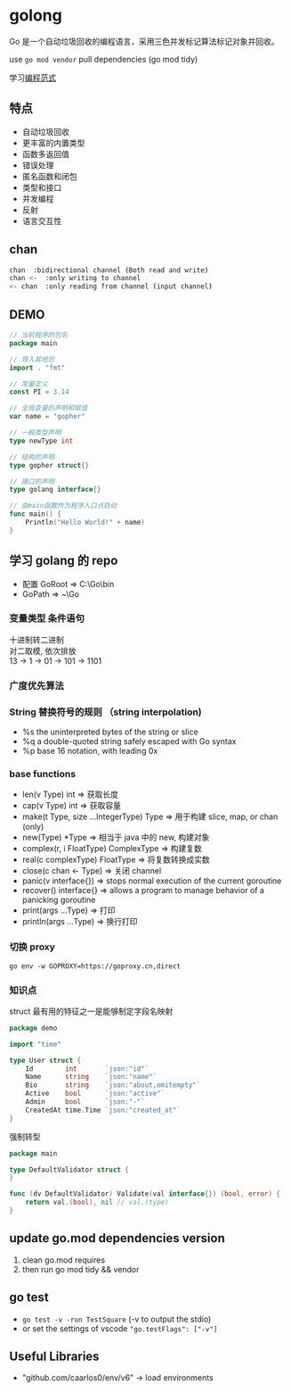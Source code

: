 # golong

Go 是一个自动垃圾回收的编程语言，采用三色并发标记算法标记对象并回收。

use `go mod vendor` pull dependencies (go mod tidy)

学习[编程范式](docs/program-paradigm.md)

## 特点

- 自动垃圾回收
- 更丰富的内置类型
- 函数多返回值
- 错误处理
- 匿名函数和闭包
- 类型和接口
- 并发编程
- 反射
- 语言交互性

## chan

```sh
chan  :bidirectional channel (Both read and write)
chan <-  :only writing to channel
<- chan  :only reading from channel (input channel)
```

## DEMO

```go
// 当前程序的包名
package main

// 导入其他包
import . "fmt"

// 常量定义
const PI = 3.14

// 全局变量的声明和赋值
var name = "gopher"

// 一般类型声明
type newType int

// 结构的声明
type gopher struct{}

// 接口的声明
type golang interface{}

// 由main函数作为程序入口点启动
func main() {
    Println("Hello World!" + name)
}
```

## 学习 golang 的 repo

- 配置 GoRoot => C:\Go\bin
- GoPath => ~\Go

### 变量类型 条件语句

十进制转二进制  
对二取模, 依次排放  
13 -> 1 -> 01 -> 101 -> 1101

### 广度优先算法

### String 替换符号的规则 （string interpolation)

- %s the uninterpreted bytes of the string or slice
- %q a double-quoted string safely escaped with Go syntax
- %p base 16 notation, with leading 0x

### base functions

- len(v Type) int => 获取长度
- cap(v Type) int => 获取容量
- make(t Type, size ...IntegerType) Type => 用于构建 slice, map, or chan (only)
- new(Type) \*Type => 相当于 java 中的 new, 构建对象
- complex(r, i FloatType) ComplexType => 构建复数
- real(c complexType) FloatType => 将复数转换成实数
- close(c chan <- Type) => 关闭 channel
- panic(v interface{}) => stops normal execution of the current goroutine
- recover() interface{} => allows a program to manage behavior of a panicking goroutine
- print(args ...Type) => 打印
- println(args ...Type) => 换行打印

### 切换 proxy

`go env -w GOPROXY=https://goproxy.cn,direct`

### 知识点

struct 最有用的特征之一是能够制定字段名映射

```go
package demo

import "time"

type User struct {
    Id        int       `json:"id"`
    Name      string    `json:"name"`
    Bio       string    `json:"about,omitempty"`
    Active    bool      `json:"active"`
    Admin     bool      `json:"-"`
    CreatedAt time.Time `json:"created_at"`
}

```

强制转型

```go
package main

type DefaultValidator struct {
}

func (dv DefaultValidator) Validate(val interface{}) (bool, error) {
    return val.(bool), nil // val.(type)
}
```

## update go.mod dependencies version

1. clean go.mod requires
2. then run go mod tidy && vendor

## go test

- `go test -v -run TestSquare` (-v to output the stdio)
- or set the settings of vscode `"go.testFlags": ["-v"]`

## Useful Libraries

- "github.com/caarlos0/env/v6" -> load environments
